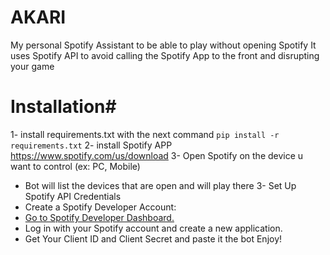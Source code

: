# AKARI #
My personal Spotify Assistant to be able to play without opening Spotify 
It uses Spotify API to avoid calling the Spotify App to the front and disrupting your game 


# Installation#
1- install requirements.txt with the next command ```pip install -r requirements.txt```
2- install Spotify APP https://www.spotify.com/us/download
3- Open Spotify on the device u want to control (ex: PC, Mobile)
  - Bot will list the devices that are open and will play there
3- Set Up Spotify API Credentials
 - Create a Spotify Developer Account:
 - [Go to Spotify Developer Dashboard.](https://developer.spotify.com/dashboard)
 - Log in with your Spotify account and create a new application.
 - Get Your Client ID and Client Secret and paste it the bot 
Enjoy!
